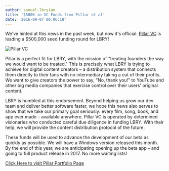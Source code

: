 ```yaml
---
author: samuel-lbryian
title: '$500K in VC Funds from Pillar et al'
date: '2016-09-07 00:06:18'
---
```


We've hinted at this news in the past week, but now it's official: [Pillar VC](http://pillar.vc) is leading a $500,000 seed funding round for LBRY!

![Pillar VC](/img/news/pillarvc.png)

Pillar is a perfect fit for LBRY, with the mission of "treating founders the way we would want to be treated." This is precisely what LBRY is trying to achieve for digital content creators – a distribution system that connects them directly to their fans with no intermediary taking a cut of their profits. We want to give creators the power to say, "No, thank you!" to YouTube and other big media companies that exercise control over their users' original content.

LBRY is humbled at this endorsement. Beyond helping us grow our dev team and deliver better software faster, we hope this news also serves to show that we take our primary goal seriously: every film, song, book, and app ever made – available anywhere. Pillar VC is operated by determined visionaries who conducted careful due diligence in funding LBRY. With their help, we will provide the content distribution protocol of the future.

These funds will be used to advance the development of our beta as quickly as possible. We will have a Windows version released this month. By the end of this year, we are anticipating opening up the beta app – and going to full product release in 2017. No more waiting lists!

[Click Here to visit Pillar Portfolio Page](https://www.pillar.vc/portfolio)
